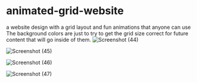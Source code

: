 # animated-grid-website
a website design with a grid layout and fun animations that anyone can use
The background colors are just to try to get the grid size correct for future content that will go inside of them.
![Screenshot (44)](https://user-images.githubusercontent.com/99539947/172102875-1dff939b-59f6-4fa3-b05e-9234efab3af8.png)


![Screenshot (45)](https://user-images.githubusercontent.com/99539947/172102876-64ec4ce5-680f-4e79-a8e7-dadcc31ebf04.png)


![Screenshot (46)](https://user-images.githubusercontent.com/99539947/172102877-62ee922e-c547-4195-b32e-d25040b5cc8f.png)


![Screenshot (47)](https://user-images.githubusercontent.com/99539947/172102878-5b3306a4-954d-4dfa-beaa-a4e7847e2f27.png)
